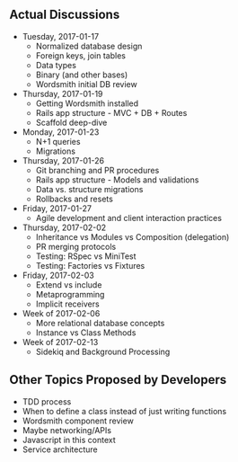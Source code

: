 ## Actual Discussions

* Tuesday, 2017-01-17
  * Normalized database design
  * Foreign keys, join tables
  * Data types
  * Binary (and other bases)
  * Wordsmith initial DB review
* Thursday, 2017-01-19
  * Getting Wordsmith installed
  * Rails app structure - MVC + DB + Routes
  * Scaffold deep-dive
* Monday, 2017-01-23
  * N+1 queries
  * Migrations
* Thursday, 2017-01-26
  * Git branching and PR procedures
  * Rails app structure - Models and validations
  * Data vs. structure migrations
  * Rollbacks and resets
* Friday, 2017-01-27
  * Agile development and client interaction practices
* Thursday, 2017-02-02
  * Inheritance vs Modules vs Composition (delegation)
  * PR merging protocols
  * Testing: RSpec vs MiniTest
  * Testing: Factories vs Fixtures
* Friday, 2017-02-03
  * Extend vs include
  * Metaprogramming
  * Implicit receivers
* Week of 2017-02-06
  * More relational database concepts
  * Instance vs Class Methods
* Week of 2017-02-13
  * Sidekiq and Background Processing

## Other Topics Proposed by Developers

* TDD process
* When to define a class instead of just writing functions
* Wordsmith component review
* Maybe networking/APIs
* Javascript in this context
* Service architecture
